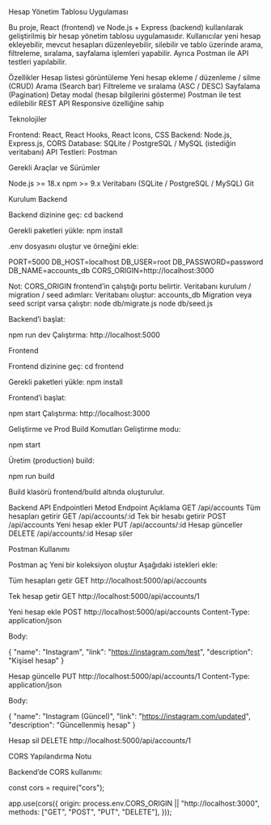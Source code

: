 Hesap Yönetim Tablosu Uygulaması

Bu proje, React (frontend) ve Node.js + Express (backend) kullanılarak geliştirilmiş bir hesap yönetim tablosu uygulamasıdır.
Kullanıcılar yeni hesap ekleyebilir, mevcut hesapları düzenleyebilir, silebilir ve tablo üzerinde arama, filtreleme, sıralama, sayfalama işlemleri yapabilir. Ayrıca Postman ile API testleri yapılabilir.

Özellikler
Hesap listesi görüntüleme
Yeni hesap ekleme / düzenleme / silme (CRUD)
Arama (Search bar)
Filtreleme ve sıralama (ASC / DESC)
Sayfalama (Pagination)
Detay modal (hesap bilgilerini gösterme)
Postman ile test edilebilir REST API
Responsive özelliğine sahip

Teknolojiler

Frontend: React, React Hooks, React Icons, CSS
Backend: Node.js, Express.js, CORS
Database: SQLite / PostgreSQL / MySQL (istediğin veritabanı)
API Testleri: Postman

Gerekli Araçlar ve Sürümler

Node.js >= 18.x
npm >= 9.x
Veritabanı (SQLite / PostgreSQL / MySQL)
Git

Kurulum
Backend

Backend dizinine geç:
cd backend

Gerekli paketleri yükle:
npm install

.env dosyasını oluştur ve örneğini ekle:

PORT=5000
DB_HOST=localhost
DB_USER=root
DB_PASSWORD=password
DB_NAME=accounts_db
CORS_ORIGIN=http://localhost:3000


Not: CORS_ORIGIN frontend’in çalıştığı portu belirtir.
Veritabanı kurulum / migration / seed adımları:
Veritabanı oluştur: accounts_db
Migration veya seed script varsa çalıştır:
node db/migrate.js
node db/seed.js

Backend’i başlat:

npm run dev
Çalıştırma: http://localhost:5000

Frontend

Frontend dizinine geç:
cd frontend

Gerekli paketleri yükle:
npm install

Frontend’i başlat:

npm start
Çalıştırma: http://localhost:3000

Geliştirme ve Prod Build Komutları
Geliştirme modu:

npm start

Üretim (production) build:

npm run build

Build klasörü frontend/build altında oluşturulur.

Backend API Endpointleri
Metod  	Endpoint	           Açıklama
GET 	  /api/accounts	     Tüm hesapları getirir
GET 	  /api/accounts/:id	 Tek bir hesabı getirir
POST	  /api/accounts	     Yeni hesap ekler
PUT	    /api/accounts/:id	 Hesap günceller
DELETE	/api/accounts/:id	 Hesap siler

Postman Kullanımı

Postman aç
Yeni bir koleksiyon oluştur
Aşağıdaki istekleri ekle:

Tüm hesapları getir
GET http://localhost:5000/api/accounts

Tek hesap getir
GET http://localhost:5000/api/accounts/1

Yeni hesap ekle
POST http://localhost:5000/api/accounts
Content-Type: application/json

Body:

{
  "name": "Instagram",
  "link": "https://instagram.com/test",
  "description": "Kişisel hesap"
}

Hesap güncelle
PUT http://localhost:5000/api/accounts/1
Content-Type: application/json

Body:

{
  "name": "Instagram (Güncel)",
  "link": "https://instagram.com/updated",
  "description": "Güncellenmiş hesap"
}

Hesap sil
DELETE http://localhost:5000/api/accounts/1

CORS Yapılandırma Notu

Backend’de CORS kullanımı:

const cors = require("cors");

app.use(cors({
  origin: process.env.CORS_ORIGIN || "http://localhost:3000",
  methods: ["GET", "POST", "PUT", "DELETE"],
}));
